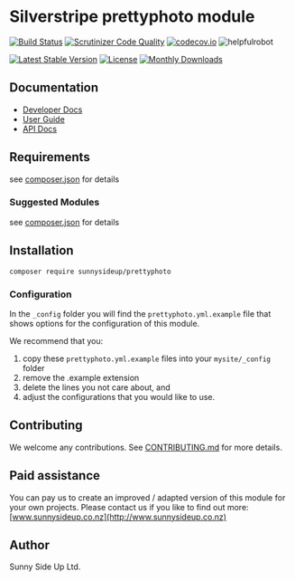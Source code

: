 # Silverstripe prettyphoto module
[![Build Status](https://travis-ci.org/sunnysideup/silverstripe-prettyphoto.svg?branch=master)](https://travis-ci.org/sunnysideup/silverstripe-prettyphoto)
[![Scrutinizer Code Quality](https://scrutinizer-ci.com/g/sunnysideup/silverstripe-prettyphoto/badges/quality-score.png?b=master)](https://scrutinizer-ci.com/g/sunnysideup/silverstripe-prettyphoto/?branch=master)
[![codecov.io](https://codecov.io/github/sunnysideup/silverstripe-prettyphoto/coverage.svg?branch=master)](https://codecov.io/github/sunnysideup/silverstripe-prettyphoto?branch=master)
![helpfulrobot](https://helpfulrobot.io/sunnysideup/prettyphoto/badge)

[![Latest Stable Version](https://poser.pugx.org/sunnysideup/prettyphoto/version)](https://packagist.org/packages/sunnysideup/prettyphoto)
[![License](https://poser.pugx.org/sunnysideup/prettyphoto/license)](https://packagist.org/packages/sunnysideup/prettyphoto)
[![Monthly Downloads](https://poser.pugx.org/sunnysideup/prettyphoto/d/monthly)](https://packagist.org/packages/sunnysideup/prettyphoto)


## Documentation



 * [Developer Docs](docs/en/INDEX.md)
 * [User Guide](docs/en/userguide.md)
 * [API Docs](http://docs.ssmods.com/sunnysideup/prettyphoto)

## Requirements



see [composer.json](composer.json) for details

### Suggested Modules



see [composer.json](composer.json) for details


## Installation


```
composer require sunnysideup/prettyphoto
```

### Configuration



In the `_config` folder you will find the `prettyphoto.yml.example`
file that shows options for the configuration of this module.

We recommend that you:

  1. copy these `prettyphoto.yml.example` files into your
`mysite/_config` folder
  2. remove the .example extension
  3. delete the lines you not care about, and
  4. adjust the configurations that you would like to use.


## Contributing



We welcome any contributions. See [CONTRIBUTING.md](CONTRIBUTING.md) for more details.

## Paid assistance



You can pay us to create an improved / adapted version of this module for your own projects.  Please contact us if you like to find out more: [www.sunnysideup.co.nz](http://www.sunnysideup.co.nz)

## Author



Sunny Side Up Ltd.
